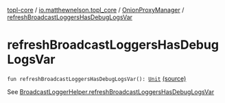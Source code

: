 [topl-core](../../index.md) / [io.matthewnelson.topl_core](../index.md) / [OnionProxyManager](index.md) / [refreshBroadcastLoggersHasDebugLogsVar](./refresh-broadcast-loggers-has-debug-logs-var.md)

# refreshBroadcastLoggersHasDebugLogsVar

`fun refreshBroadcastLoggersHasDebugLogsVar(): `[`Unit`](https://kotlinlang.org/api/latest/jvm/stdlib/kotlin/-unit/index.html) [(source)](https://github.com/05nelsonm/TorOnionProxyLibrary-Android/blob/master/topl-core/src/main/java/io/matthewnelson/topl_core/OnionProxyManager.kt#L121)

See [BroadcastLoggerHelper.refreshBroadcastLoggersHasDebugLogsVar](#)

